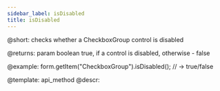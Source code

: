 ```yaml
---
sidebar_label: isDisabled
title: isDisabled
---          
```


@short: checks whether a CheckboxGroup control is disabled

@returns:
param   boolean     true, if a control is disabled, otherwise - false

@example:
form.getItem("CheckboxGroup").isDisabled(); // -> true/false


@template: api_method
@descr:


